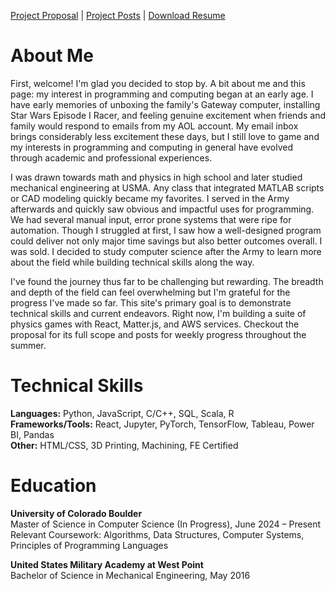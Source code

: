 [Project Proposal](./projectProposal.md) | [Project Posts](./projectsPosts.md) | [Download Resume](/rsheikh-resume.pdf) 


# About Me
 First, welcome! I'm glad you decided to stop by. A bit about me and this page: my interest in programming and computing began at an early age. I have early memories of unboxing the family's Gateway computer, installing Star Wars Episode I Racer, and feeling genuine excitement when friends and family would respond to emails from my AOL account. My email inbox brings considerably less excitement these days, but I still love to game and my interests in programming and computing in general have evolved through academic and professional experiences. 

I was drawn towards math and physics in high school and later studied mechanical engineering at USMA. Any class that integrated MATLAB scripts or CAD modeling quickly became my favorites. I served in the Army afterwards and quickly saw obvious and impactful uses for programming. We had several manual input, error prone systems that were ripe for automation. Though I struggled at first, I saw how a well-designed program could deliver not only major time savings but also better outcomes overall. I was sold. I decided to study computer science after the Army to learn more about the field while building technical skills along the way. 

I've found the journey thus far to be challenging but rewarding. The breadth and depth of the field can feel overwhelming but I'm grateful for the progress I've made so far. This site's primary goal is to demonstrate technical skills and current endeavors. Right now, I'm building a suite of physics games with React, Matter.js, and AWS services. Checkout the proposal for its full scope and posts for weekly progress throughout the summer. 

# Technical Skills
**Languages:** Python, JavaScript, C/C++, SQL, Scala, R  
**Frameworks/Tools:** React, Jupyter, PyTorch, TensorFlow, Tableau, Power BI, Pandas  
**Other:** HTML/CSS, 3D Printing, Machining, FE Certified

# Education
**University of Colorado Boulder**  
Master of Science in Computer Science (In Progress), June 2024 – Present  
Relevant Coursework: Algorithms, Data Structures, Computer Systems, Principles of Programming Languages

**United States Military Academy at West Point**  
Bachelor of Science in Mechanical Engineering, May 2016